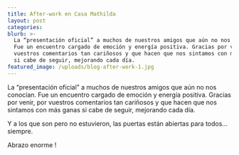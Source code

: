 ```yaml
---
title: After-work en Casa Mathilda
layout: post
categories:
blurb: >-
  La “presentación oficial” a muchos de nuestros amigos que aún no nos conocían.
  Fue un encuentro cargado de emoción y energía positiva. Gracias por venir, por
  vuestros comentarios tan cariñosos y que hacen que nos sintamos con más ganas
  si cabe de seguir, mejorando cada día.
featured_image: /uploads/blog-after-work-1.jpg
---
```


La “presentaci&oacute;n oficial” a muchos de nuestros amigos que a&uacute;n no nos conoc&iacute;an. Fue un encuentro cargado de emoci&oacute;n y energ&iacute;a positiva. Gracias por venir, por vuestros comentarios tan cari&ntilde;osos y que hacen que nos sintamos con m&aacute;s ganas si cabe de seguir, mejorando cada d&iacute;a.

Y a los que son pero no estuvieron, las puertas est&aacute;n abiertas para todos… siempre.

Abrazo enorme !